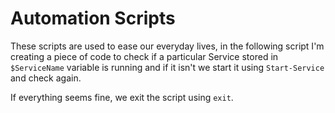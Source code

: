 # Automation Scripts

These scripts are used to ease our everyday lives, in the following script I'm creating
a piece of code to check if a particular Service stored in `$ServiceName` variable is running and if it isn't we start it using `Start-Service` and check again.

If everything seems fine, we exit the script using `exit`.